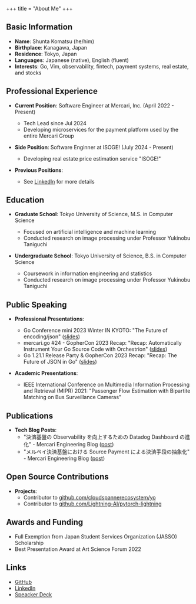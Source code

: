 +++
title = "About Me"
+++

## Basic Information

- **Name**: Shunta Komatsu (he/him)
- **Birthplace**: Kanagawa, Japan
- **Residence**: Tokyo, Japan
- **Languages**: Japanese (native), English (fluent)
- **Interests**: Go, Vim, observability, fintech, payment systems, real estate, and stocks

## Professional Experience

- **Current Position**: Software Engineer at Mercari, Inc. (April 2022 - Present)

  - Tech Lead since Jul 2024
  - Developing microservices for the payment platform used by the entire Mercari Group

- **Side Position**: Software Enginner at ISOGE! (July 2024 - Present)

  - Developing real estate price estimation service "ISOGE!"

- **Previous Positions**:
  - See [LinkedIn](https://www.linkedin.com/in/shuntak/) for more details

## Education

- **Graduate School**: Tokyo University of Science, M.S. in Computer Science

  - Focused on artificial intelligence and machine learning
  - Conducted research on image processing under Professor Yukinobu Taniguchi

- **Undergraduate School**: Tokyo University of Science, B.S. in Computer Science
  - Coursework in information engineering and statistics
  - Conducted research on image processing under Professor Yukinobu Taniguchi

## Public Speaking

- **Professional Presentations**:

  - Go Conference mini 2023 Winter IN KYOTO: "The Future of encoding/json" ([slides](https://speakerdeck.com/iamshunta/the-future-of-encoding-json))
  - mercari.go #24 - GopherCon 2023 Recap: "Recap: Automatically Instrument Your Go Source Code with Orchestrion" ([slides](https://speakerdeck.com/iamshunta/recap-automatically-instrument-your-go-source-code-with-orchestrion))
  - Go 1.21.1 Release Party & GopherCon 2023 Recap: "Recap: The Future of JSON in Go" ([slides](https://speakerdeck.com/iamshunta/recap-the-future-of-json-in-go))

- **Academic Presentations**:
  - IEEE International Conference on Multimedia Information Processing and Retrieval (MIPR) 2021: "Passenger Flow Estimation with Bipartite Matching on Bus Surveillance Cameras"

## Publications

- **Tech Blog Posts**:
  - "決済基盤の Observability を向上するための Datadog Dashboard の進化" - Mercari Engineering Blog ([post](https://engineering.mercari.com/blog/entry/20231220-datadog-dashboard-for-observability/))
  - "メルペイ決済基盤における Source Payment による決済手段の抽象化" - Mercari Engineering Blog ([post](https://engineering.mercari.com/blog/entry/20230613-source-payment/))

## Open Source Contributions

- **Projects**:
  - Contributor to [github.com/cloudspannerecosystem/yo](https://github.com/cloudspannerecosystem/yo)
  - Contributor to [github.com/Lightning-AI/pytorch-lightning](https://github.com/Lightning-AI/pytorch-lightning)

## Awards and Funding

- Full Exemption from Japan Student Services Organization (JASSO) Scholarship
- Best Presentation Award at Art Science Forum 2022

## Links

- [GitHub](https://github.com/5n7)
- [LinkedIn](https://www.linkedin.com/in/shuntak/)
- [Speacker Deck](https://speakerdeck.com/iamshunta)
